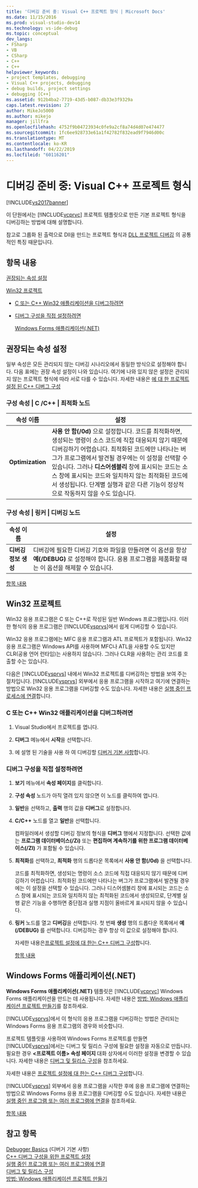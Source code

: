```yaml
---
title: '디버깅 준비 중: Visual C++ 프로젝트 형식 | Microsoft Docs'
ms.date: 11/15/2016
ms.prod: visual-studio-dev14
ms.technology: vs-ide-debug
ms.topic: conceptual
dev_langs:
- FSharp
- VB
- CSharp
- C++
- C++
helpviewer_keywords:
- project templates, debugging
- Visual C++ projects, debugging
- debug builds, project settings
- debugging [C++]
ms.assetid: 912b4ba2-7719-43d5-b087-db33e3f9329a
caps.latest.revision: 27
author: MikeJo5000
ms.author: mikejo
manager: jillfra
ms.openlocfilehash: 4752f9b04723934c0fe9a2cf8a74d4d07e474477
ms.sourcegitcommit: 1fc6ee928733e61a1f42782f832ead9f7946d00c
ms.translationtype: MT
ms.contentlocale: ko-KR
ms.lasthandoff: 04/22/2019
ms.locfileid: "60116201"
---
```

# <a name="debugging-preparation-visual-c-project-types"></a>디버깅 준비 중: Visual C++ 프로젝트 형식
[!INCLUDE[vs2017banner](../includes/vs2017banner.md)]

이 단원에서는 [!INCLUDE[vcprvc](../includes/vcprvc-md.md)] 프로젝트 템플릿으로 만든 기본 프로젝트 형식을 디버깅하는 방법에 대해 설명합니다.  
  
 참고로 그룹화 된 출력으로 Dll을 만드는 프로젝트 형식과 [DLL 프로젝트 디버깅](../debugger/debugging-dll-projects.md) 의 공통적인 특징 때문입니다.  
  
## <a name="BKMK_In_this_topic"></a> 항목 내용  
 [권장되는 속성 설정](#BKMK_Recommended_Property_Settings)  
  
 [Win32 프로젝트](#BKMK_Win32_Projects)  
  
- [C 또는 C++ Win32 애플리케이션을 디버그하려면](#BKMK_To_debug_a_C_or_C___Win32_application)  
  
- [디버그 구성을 직접 설정하려면](#BKMK_To_manually_set_a_Debug_configuration)  
  
  [Windows Forms 애플리케이션(.NET)](#BKMK_Windows_Forms_Applications___NET_)  
  
## <a name="BKMK_Recommended_Property_Settings"></a> 권장되는 속성 설정  
 일부 속성은 모든 관리되지 않는 디버깅 시나리오에서 동일한 방식으로 설정해야 합니다. 다음 표에는 권장 속성 설정이 나와 있습니다. 여기에 나와 있지 않은 설정은 관리되지 않는 프로젝트 형식에 따라 서로 다를 수 있습니다. 자세한 내용은 [에 대 한 프로젝트 설정 된 C++ 디버그 구성](../debugger/project-settings-for-a-cpp-debug-configuration.md)  
  
### <a name="configuration-properties-124-cc-124-optimization-node"></a>구성 속성 &#124; C /C++ &#124; 최적화 노드  
  
|속성 이름|설정|  
|-------------------|-------------|  
|**Optimization**|**사용 안 함(/0d)** 으로 설정합니다. 코드를 최적화하면, 생성되는 명령이 소스 코드에 직접 대응되지 않기 때문에 디버깅하기 어렵습니다. 최적화된 코드에만 나타나는 버그가 프로그램에서 발견될 경우에는 이 설정을 선택할 수 있습니다. 그러나 **디스어셈블리** 창에 표시되는 코드는 소스 창에 표시되는 코드와 일치하지 않는 최적화된 코드에서 생성됩니다. 단계별 실행과 같은 다른 기능이 정상적으로 작동하지 않을 수도 있습니다.|  
  
### <a name="configuration-properties-124-linker-124-debugging-node"></a>구성 속성 &#124; 링커 &#124; 디버깅 노드  
  
|속성 이름|설정|  
|-------------------|-------------|  
|**디버깅 정보 생성**|디버깅에 필요한 디버깅 기호와 파일을 만들려면 이 옵션을 항상 **예(/DEBUG)** 로 설정해야 합니다. 응용 프로그램을 제품화할 때는 이 옵션을 해제할 수 있습니다.|  
  
 [항목 내용](../debugger/debugging-preparation-visual-cpp-project-types.md#BKMK_In_this_topic)  
  
## <a name="BKMK_Win32_Projects"></a> Win32 프로젝트  
 Win32 응용 프로그램은 C 또는 C++로 작성된 일반 Windows 프로그램입니다. 이러한 형식의 응용 프로그램은 [!INCLUDE[vsprvs](../includes/vsprvs-md.md)]에서 쉽게 디버깅할 수 있습니다.  
  
 Win32 응용 프로그램에는 MFC 응용 프로그램과 ATL 프로젝트가 포함됩니다. Win32 응용 프로그램은 Windows API를 사용하며 MFC나 ATL을 사용할 수도 있지만 CLR(공용 언어 런타임)는 사용하지 않습니다. 그러나 CLR을 사용하는 관리 코드를 호출할 수는 있습니다.  
  
 다음은 [!INCLUDE[vsprvs](../includes/vsprvs-md.md)] 내에서 Win32 프로젝트를 디버깅하는 방법을 보여 주는 절차입니다. [!INCLUDE[vsprvs](../includes/vsprvs-md.md)] 외부에서 응용 프로그램을 시작하고 여기에 연결하는 방법으로 Win32 응용 프로그램을 디버깅할 수도 있습니다. 자세한 내용은 [실행 중인 프로세스에 연결](../debugger/attach-to-running-processes-with-the-visual-studio-debugger.md)합니다.  
  
### <a name="BKMK_To_debug_a_C_or_C___Win32_application"></a> C 또는 C++ Win32 애플리케이션을 디버그하려면  
  
1. Visual Studio에서 프로젝트를 엽니다.  
  
2. **디버그** 메뉴에서 **시작**을 선택합니다.  
  
3. 에 설명 된 기술을 사용 하 여 디버깅할 [디버거 기본 사항](../debugger/debugger-basics.md)합니다.  
  
### <a name="BKMK_To_manually_set_a_Debug_configuration"></a> 디버그 구성을 직접 설정하려면  
  
1. **보기** 메뉴에서 **속성 페이지**를 클릭합니다.  
  
2. **구성 속성** 노드가 아직 열려 있지 않으면 이 노드를 클릭하여 엽니다.  
  
3. **일반**을 선택하고, **출력** 행의 값을 **디버그**로 설정합니다.  
  
4. **C/C++** 노드를 열고 **일반**을 선택합니다.  
  
    컴파일러에서 생성할 디버깅 정보의 형식을 **디버그** 행에서 지정합니다. 선택한 값에는 **프로그램 데이터베이스(/Zi)** 또는 **편집하며 계속하기를 위한 프로그램 데이터베이스(/ZI)** 가 포함될 수 있습니다.  
  
5. **최적화**를 선택하고, **최적화** 행의 드롭다운 목록에서 **사용 안 함(/0d)** 을 선택합니다.  
  
    코드를 최적화하면, 생성되는 명령이 소스 코드에 직접 대응되지 않기 때문에 디버깅하기 어렵습니다. 최적화된 코드에만 나타나는 버그가 프로그램에서 발견될 경우에는 이 설정을 선택할 수 있습니다. 그러나 디스어셈블리 창에 표시되는 코드는 소스 창에 표시되는 코드와 일치하지 않는 최적화된 코드에서 생성되므로, 단계별 실행 같은 기능을 수행하면 중단점과 실행 지점이 올바르게 표시되지 않을 수 있습니다.  
  
6. **링커** 노드를 열고 **디버깅**을 선택합니다. 첫 번째 **생성** 행의 드롭다운 목록에서 **예(/DEBUG)** 를 선택합니다. 디버깅하는 경우 항상 이 값으로 설정해야 합니다.  
  
   자세한 내용은[프로젝트 설정에 대 한는 C++ 디버그 구성](../debugger/project-settings-for-a-cpp-debug-configuration.md)합니다.  
  
   [항목 내용](../debugger/debugging-preparation-visual-cpp-project-types.md#BKMK_In_this_topic)  
  
## <a name="BKMK_Windows_Forms_Applications___NET_"></a> Windows Forms 애플리케이션(.NET)  
 **Windows Forms 애플리케이션(.NET)** 템플릿은 [!INCLUDE[vcprvc](../includes/vcprvc-md.md)] Windows Forms 애플리케이션을 만드는 데 사용됩니다. 자세한 내용은 [방법: Windows 애플리케이션 프로젝트 만들기](http://msdn.microsoft.com/b2f93fed-c635-4705-8d0e-cf079a264efa)를 참조하세요.  
  
 [!INCLUDE[vsprvs](../includes/vsprvs-md.md)]에서 이 형식의 응용 프로그램을 디버깅하는 방법은 관리되는 Windows Forms 응용 프로그램의 경우와 비슷합니다.  
  
 프로젝트 템플릿을 사용하여 Windows Forms 프로젝트를 만들면 [!INCLUDE[vsprvs](../includes/vsprvs-md.md)]에서는 디버그 및 릴리스 구성에 필요한 설정을 자동으로 만듭니다. 필요한 경우 **\<프로젝트 이름> 속성 페이지** 대화 상자에서 이러한 설정을 변경할 수 있습니다. 자세한 내용은 [디버그 및 릴리스 구성](../debugger/how-to-set-debug-and-release-configurations.md)을 참조하세요.  
  
 자세한 내용은 [프로젝트 설정에 대 한는 C++ 디버그 구성](../debugger/project-settings-for-a-cpp-debug-configuration.md)합니다.  
  
 [!INCLUDE[vsprvs](../includes/vsprvs-md.md)] 외부에서 응용 프로그램을 시작한 후에 응용 프로그램에 연결하는 방법으로 Windows Forms 응용 프로그램을 디버깅할 수도 있습니다. 자세한 내용은 [실행 중인 프로그램 또는 여러 프로그램에 연결](../debugger/attach-to-running-processes-with-the-visual-studio-debugger.md)을 참조하세요.  
  
 [항목 내용](../debugger/debugging-preparation-visual-cpp-project-types.md#BKMK_In_this_topic)  
  
## <a name="see-also"></a>참고 항목  
 [Debugger Basics](../debugger/debugger-basics.md) (디버거 기본 사항)  
 [C++ 디버그 구성을 위한 프로젝트 설정](../debugger/project-settings-for-a-cpp-debug-configuration.md)   
 [실행 중인 프로그램 또는 여러 프로그램에 연결](../debugger/attach-to-running-processes-with-the-visual-studio-debugger.md)   
 [디버그 및 릴리스 구성](../debugger/how-to-set-debug-and-release-configurations.md)   
 [방법: Windows 애플리케이션 프로젝트 만들기](http://msdn.microsoft.com/b2f93fed-c635-4705-8d0e-cf079a264efa)
